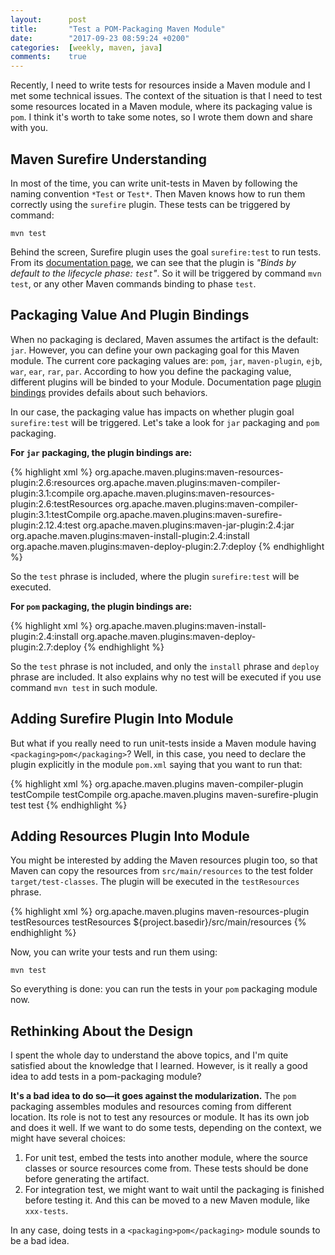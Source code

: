 ```yaml
---
layout:      post
title:       "Test a POM-Packaging Maven Module"
date:        "2017-09-23 08:59:24 +0200"
categories:  [weekly, maven, java]
comments:    true
---
```


Recently, I need to write tests for resources inside a Maven module and I met
some technical issues. The context of the situation is that I need to test some
resources located in a Maven module, where its packaging value is `pom`. I
think it's worth to take some notes, so I wrote them down and share with you.

<!--more-->

## Maven Surefire Understanding

In most of the time, you can write unit-tests in Maven by following the naming
convention `*Test` or `Test*`. Then Maven knows how to run them correctly using
the `surefire` plugin. These tests can be triggered by command:

    mvn test

Behind the screen, Surefire plugin uses the goal `surefire:test` to run tests.
From its [documentation page][surefire-test], we can see that the plugin is
_"Binds by default to the lifecycle phase: `test`"_. So it will be triggered by
command `mvn test`, or any other Maven commands binding to phase `test`.

## Packaging Value And Plugin Bindings

When no packaging is declared, Maven assumes the artifact is the default: `jar`.
However, you can define your own packaging goal for this Maven module. The
current core packaging values are: `pom`, `jar`, `maven-plugin`, `ejb`, `war`,
`ear`, `rar`, `par`. According to how you define the packaging value, different
plugins will be binded to your Module. Documentation page [plugin
bindings][plugin-bindings] provides defails about such behaviors.

In our case, the packaging value has impacts on whether plugin goal
`surefire:test` will be triggered. Let's take a look for `jar` packaging and
`pom` packaging.

**For `jar` packaging, the plugin bindings are:**

{% highlight xml %}
<phases>
  <process-resources>
    org.apache.maven.plugins:maven-resources-plugin:2.6:resources
  </process-resources>
  <compile>
    org.apache.maven.plugins:maven-compiler-plugin:3.1:compile
  </compile>
  <process-test-resources>
    org.apache.maven.plugins:maven-resources-plugin:2.6:testResources
  </process-test-resources>
  <test-compile>
    org.apache.maven.plugins:maven-compiler-plugin:3.1:testCompile
  </test-compile>
  <test>
    org.apache.maven.plugins:maven-surefire-plugin:2.12.4:test
  </test>
  <package>
    org.apache.maven.plugins:maven-jar-plugin:2.4:jar
  </package>
  <install>
    org.apache.maven.plugins:maven-install-plugin:2.4:install
  </install>
  <deploy>
    org.apache.maven.plugins:maven-deploy-plugin:2.7:deploy
  </deploy>
</phases>
{% endhighlight %}

So the `test` phrase is included, where the plugin `surefire:test` will be
executed.

**For `pom` packaging, the plugin bindings are:**

{% highlight xml %}
<phases>
  <install>
    org.apache.maven.plugins:maven-install-plugin:2.4:install
  </install>
  <deploy>
    org.apache.maven.plugins:maven-deploy-plugin:2.7:deploy
  </deploy>
</phases>
{% endhighlight %}

So the `test` phrase is not included, and only the `install` phrase and
`deploy` phrase are included. It also explains why no test will be executed if
you use command `mvn test` in such module.

## Adding Surefire Plugin Into Module

But what if you really need to run unit-tests inside a Maven module having
`<packaging>pom</packaging>`? Well, in this case, you need to declare the plugin
explicitly in the module `pom.xml` saying that you want to run that:

{% highlight xml %}
<build>
  <plugins>
    <plugin>
      <groupId>org.apache.maven.plugins</groupId>
      <artifactId>maven-compiler-plugin</artifactId>
      <execution>
        <id>testCompile</id>
        <goals>
          <goal>testCompile</goal>
        </goals>
      </execution>
    </plugin>
    <plugin>
      <groupId>org.apache.maven.plugins</groupId>
      <artifactId>maven-surefire-plugin</artifactId>
      <execution>
        <id>test</id>
        <goals>
          <goal>test</goal>
        </goals>
      </execution>
    </plugin>
  </plugins>
</build>
{% endhighlight %}

## Adding Resources Plugin Into Module

You might be interested by adding the Maven resources plugin too, so that Maven
can copy the resources from `src/main/resources` to the test folder
`target/test-classes`. The plugin will be executed in the `testResources`
phrase.

{% highlight xml %}
<build>
  <plugins>
    <plugin>
      <groupId>org.apache.maven.plugins</groupId>
      <artifactId>maven-resources-plugin</artifactId>
      <execution>
        <id>testResources</id>
        <goals>
          <goal>testResources</goal>
        </goals>
      </execution>
    </plugin>
  </plugins>
  <testResources>
    <testResource>
      <directory>${project.basedir}/src/main/resources</directory>
    </testResource>
  </testResources>
</build>
{% endhighlight %}

Now, you can write your tests and run them using:

    mvn test

So everything is done: you can run the tests in your `pom` packaging module now.

## Rethinking About the Design

I spent the whole day to understand the above topics, and I'm quite satisfied
about the knowledge that I learned. However, is it really a good idea to add
tests in a pom-packaging module?

**It's a bad idea to do so—it goes against the modularization.** The `pom`
packaging assembles modules and resources coming from different location. Its
role is not to test any resources or module. It has its own job and does it
well. If we want to do some tests, depending on the context, we might have
several choices:

1. For unit test, embed the tests into another module, where the source classes
or source resources come from. These tests should be done before generating the
artifact.
2. For integration test, we might want to wait until the packaging is finished
before testing it. And this can be moved to a new Maven module, like
`xxx-tests`. 

In any case, doing tests in a `<packaging>pom</packaging>` module sounds to be a
bad idea.

[surefire-test]: http://maven.apache.org/surefire/maven-surefire-plugin/test-mojo.html
[plugin-bindings]: http://maven.apache.org/ref/3.5.0/maven-core/default-bindings.html
